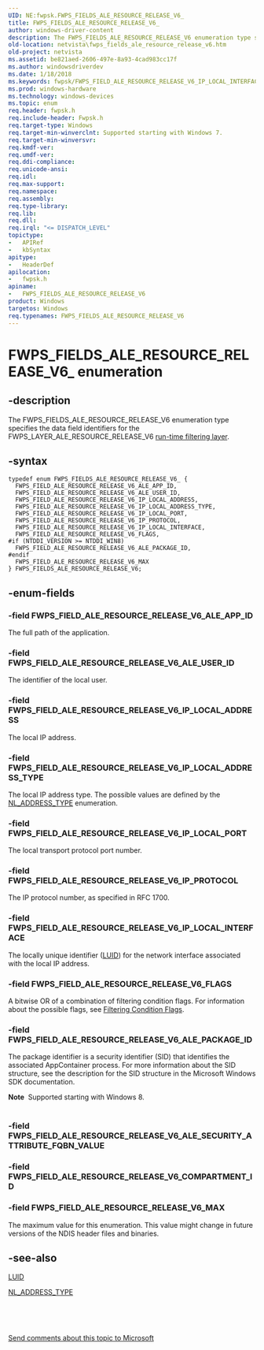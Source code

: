 ```yaml
---
UID: NE:fwpsk.FWPS_FIELDS_ALE_RESOURCE_RELEASE_V6_
title: FWPS_FIELDS_ALE_RESOURCE_RELEASE_V6_
author: windows-driver-content
description: The FWPS_FIELDS_ALE_RESOURCE_RELEASE_V6 enumeration type specifies the data field identifiers for the FWPS_LAYER_ALE_RESOURCE_RELEASE_V6 run-time filtering layer.
old-location: netvista\fwps_fields_ale_resource_release_v6.htm
old-project: netvista
ms.assetid: be821aed-2606-497e-8a93-4cad983cc17f
ms.author: windowsdriverdev
ms.date: 1/18/2018
ms.keywords: fwpsk/FWPS_FIELD_ALE_RESOURCE_RELEASE_V6_IP_LOCAL_INTERFACE, FWPS_FIELD_ALE_RESOURCE_RELEASE_V6_IP_LOCAL_INTERFACE, fwpsk/FWPS_FIELD_ALE_RESOURCE_RELEASE_V6_IP_LOCAL_ADDRESS_TYPE, FWPS_FIELD_ALE_RESOURCE_RELEASE_V6_FLAGS, fwpsk/FWPS_FIELD_ALE_RESOURCE_RELEASE_V6_ALE_PACKAGE_ID, wfp_ref_5_const_3_data_fields_9f6f966e-3799-4c75-bfcb-0a3e711e3aea.xml, fwpsk/FWPS_FIELD_ALE_RESOURCE_RELEASE_V6_IP_LOCAL_PORT, FWPS_FIELD_ALE_RESOURCE_RELEASE_V6_IP_LOCAL_PORT, fwpsk/FWPS_FIELD_ALE_RESOURCE_RELEASE_V6_FLAGS, netvista.fwps_fields_ale_resource_release_v6, fwpsk/FWPS_FIELD_ALE_RESOURCE_RELEASE_V6_IP_LOCAL_ADDRESS, FWPS_FIELDS_ALE_RESOURCE_RELEASE_V6, fwpsk/FWPS_FIELD_ALE_RESOURCE_RELEASE_V6_ALE_USER_ID, fwpsk/FWPS_FIELD_ALE_RESOURCE_RELEASE_V6_MAX, fwpsk/FWPS_FIELD_ALE_RESOURCE_RELEASE_V6_IP_PROTOCOL, fwpsk/FWPS_FIELD_ALE_RESOURCE_RELEASE_V6_ALE_APP_ID, FWPS_FIELD_ALE_RESOURCE_RELEASE_V6_MAX, FWPS_FIELDS_ALE_RESOURCE_RELEASE_V6_, FWPS_FIELD_ALE_RESOURCE_RELEASE_V6_IP_LOCAL_ADDRESS_TYPE, FWPS_FIELD_ALE_RESOURCE_RELEASE_V6_ALE_USER_ID, fwpsk/FWPS_FIELDS_ALE_RESOURCE_RELEASE_V6, FWPS_FIELD_ALE_RESOURCE_RELEASE_V6_IP_PROTOCOL, FWPS_FIELD_ALE_RESOURCE_RELEASE_V6_ALE_APP_ID, FWPS_FIELD_ALE_RESOURCE_RELEASE_V6_ALE_PACKAGE_ID, FWPS_FIELDS_ALE_RESOURCE_RELEASE_V6 enumeration [Network Drivers Starting with Windows Vista], FWPS_FIELD_ALE_RESOURCE_RELEASE_V6_IP_LOCAL_ADDRESS
ms.prod: windows-hardware
ms.technology: windows-devices
ms.topic: enum
req.header: fwpsk.h
req.include-header: Fwpsk.h
req.target-type: Windows
req.target-min-winverclnt: Supported starting with Windows 7.
req.target-min-winversvr: 
req.kmdf-ver: 
req.umdf-ver: 
req.ddi-compliance: 
req.unicode-ansi: 
req.idl: 
req.max-support: 
req.namespace: 
req.assembly: 
req.type-library: 
req.lib: 
req.dll: 
req.irql: "<= DISPATCH_LEVEL"
topictype:
-	APIRef
-	kbSyntax
apitype:
-	HeaderDef
apilocation:
-	fwpsk.h
apiname:
-	FWPS_FIELDS_ALE_RESOURCE_RELEASE_V6
product: Windows
targetos: Windows
req.typenames: FWPS_FIELDS_ALE_RESOURCE_RELEASE_V6
---
```


# FWPS_FIELDS_ALE_RESOURCE_RELEASE_V6_ enumeration


## -description


The FWPS_FIELDS_ALE_RESOURCE_RELEASE_V6 enumeration type specifies the data field identifiers for the
  FWPS_LAYER_ALE_RESOURCE_RELEASE_V6 
  <a href="https://msdn.microsoft.com/en-us/library/windows/desktop/aa366492">run-time filtering layer</a>.


## -syntax


````
typedef enum FWPS_FIELDS_ALE_RESOURCE_RELEASE_V6_ { 
  FWPS_FIELD_ALE_RESOURCE_RELEASE_V6_ALE_APP_ID,
  FWPS_FIELD_ALE_RESOURCE_RELEASE_V6_ALE_USER_ID,
  FWPS_FIELD_ALE_RESOURCE_RELEASE_V6_IP_LOCAL_ADDRESS,
  FWPS_FIELD_ALE_RESOURCE_RELEASE_V6_IP_LOCAL_ADDRESS_TYPE,
  FWPS_FIELD_ALE_RESOURCE_RELEASE_V6_IP_LOCAL_PORT,
  FWPS_FIELD_ALE_RESOURCE_RELEASE_V6_IP_PROTOCOL,
  FWPS_FIELD_ALE_RESOURCE_RELEASE_V6_IP_LOCAL_INTERFACE,
  FWPS_FIELD_ALE_RESOURCE_RELEASE_V6_FLAGS,
#if (NTDDI_VERSION >= NTDDI_WIN8)
  FWPS_FIELD_ALE_RESOURCE_RELEASE_V6_ALE_PACKAGE_ID,
#endif 
  FWPS_FIELD_ALE_RESOURCE_RELEASE_V6_MAX
} FWPS_FIELDS_ALE_RESOURCE_RELEASE_V6;
````


## -enum-fields




### -field FWPS_FIELD_ALE_RESOURCE_RELEASE_V6_ALE_APP_ID

The full path of the application.


### -field FWPS_FIELD_ALE_RESOURCE_RELEASE_V6_ALE_USER_ID

The identifier of the local user.


### -field FWPS_FIELD_ALE_RESOURCE_RELEASE_V6_IP_LOCAL_ADDRESS

The local IP address.


### -field FWPS_FIELD_ALE_RESOURCE_RELEASE_V6_IP_LOCAL_ADDRESS_TYPE

The local IP address type. The possible values are defined by the 
     <a href="https://msdn.microsoft.com/library/windows/hardware/ff568757">NL_ADDRESS_TYPE</a> enumeration.


### -field FWPS_FIELD_ALE_RESOURCE_RELEASE_V6_IP_LOCAL_PORT

The local transport protocol port number.


### -field FWPS_FIELD_ALE_RESOURCE_RELEASE_V6_IP_PROTOCOL

The IP protocol number, as specified in RFC 1700.


### -field FWPS_FIELD_ALE_RESOURCE_RELEASE_V6_IP_LOCAL_INTERFACE

The locally unique identifier (<a href="..\igpupvdev\ns-igpupvdev-_luid.md">LUID</a>) for the network interface associated with the
     local IP address.


### -field FWPS_FIELD_ALE_RESOURCE_RELEASE_V6_FLAGS

A bitwise OR of a combination of filtering condition flags. For information about the possible
     flags, see 
     <a href="https://msdn.microsoft.com/library/windows/hardware/ff549942">Filtering Condition Flags</a>.


### -field FWPS_FIELD_ALE_RESOURCE_RELEASE_V6_ALE_PACKAGE_ID

The package identifier is a security identifier (SID) that identifies the associated AppContainer process. For more information about the SID structure, see the description for the SID structure in the Microsoft Windows SDK documentation.
<div class="alert"><b>Note</b>  Supported starting with Windows 8.</div><div> </div>

### -field FWPS_FIELD_ALE_RESOURCE_RELEASE_V6_ALE_SECURITY_ATTRIBUTE_FQBN_VALUE



### -field FWPS_FIELD_ALE_RESOURCE_RELEASE_V6_COMPARTMENT_ID



### -field FWPS_FIELD_ALE_RESOURCE_RELEASE_V6_MAX

The maximum value for this enumeration. This value might change in future versions of the NDIS
     header files and binaries.


## -see-also

<a href="..\igpupvdev\ns-igpupvdev-_luid.md">LUID</a>

<a href="https://msdn.microsoft.com/library/windows/hardware/ff568757">NL_ADDRESS_TYPE</a>

 

 

<a href="mailto:wsddocfb@microsoft.com?subject=Documentation%20feedback [netvista\netvista]:%20FWPS_FIELDS_ALE_RESOURCE_RELEASE_V6 enumeration%20 RELEASE:%20(1/18/2018)&amp;body=%0A%0APRIVACY STATEMENT%0A%0AWe use your feedback to improve the documentation. We don't use your email address for any other purpose, and we'll remove your email address from our system after the issue that you're reporting is fixed. While we're working to fix this issue, we might send you an email message to ask for more info. Later, we might also send you an email message to let you know that we've addressed your feedback.%0A%0AFor more info about Microsoft's privacy policy, see http://privacy.microsoft.com/en-us/default.aspx." title="Send comments about this topic to Microsoft">Send comments about this topic to Microsoft</a>

